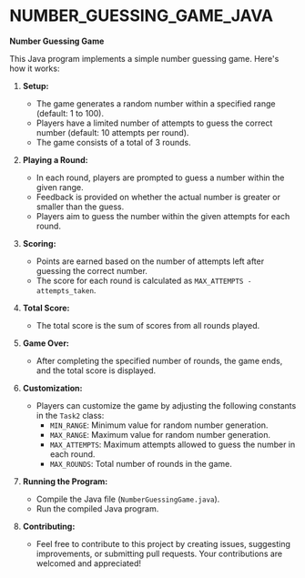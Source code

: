 # NUMBER_GUESSING_GAME_JAVA

**Number Guessing Game**

This Java program implements a simple number guessing game. Here's how it works:

1. **Setup:**
   - The game generates a random number within a specified range (default: 1 to 100).
   - Players have a limited number of attempts to guess the correct number (default: 10 attempts per round).
   - The game consists of a total of 3 rounds.

2. **Playing a Round:**
   - In each round, players are prompted to guess a number within the given range.
   - Feedback is provided on whether the actual number is greater or smaller than the guess.
   - Players aim to guess the number within the given attempts for each round.

3. **Scoring:**
   - Points are earned based on the number of attempts left after guessing the correct number.
   - The score for each round is calculated as `MAX_ATTEMPTS - attempts_taken`.

4. **Total Score:**
   - The total score is the sum of scores from all rounds played.

5. **Game Over:**
   - After completing the specified number of rounds, the game ends, and the total score is displayed.

6. **Customization:**
   - Players can customize the game by adjusting the following constants in the `Task2` class:
     - `MIN_RANGE`: Minimum value for random number generation.
     - `MAX_RANGE`: Maximum value for random number generation.
     - `MAX_ATTEMPTS`: Maximum attempts allowed to guess the number in each round.
     - `MAX_ROUNDS`: Total number of rounds in the game.

7. **Running the Program:**
   - Compile the Java file (`NumberGuessingGame.java`).
   - Run the compiled Java program.

8. **Contributing:**
   - Feel free to contribute to this project by creating issues, suggesting improvements, or submitting pull requests. Your contributions are welcomed and appreciated!
